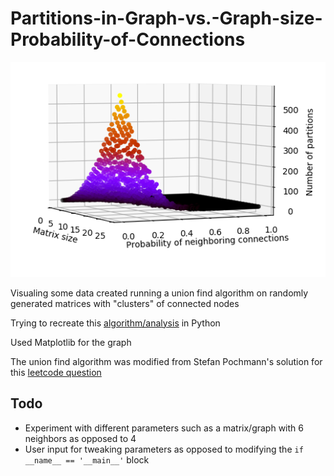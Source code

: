 # Partitions-in-Graph-vs.-Graph-size-Probability-of-Connections

![Picture of graph with data visualized in 3D space](https://github.com/condrint/Partitions-in-Graph-vs.-Graph-size-Probability-of-Connections/blob/master/picture_of_graph_25.png)

Visualing some data created running a union find algorithm on randomly generated matrices with "clusters" of connected nodes

Trying to recreate this [algorithm/analysis](https://www.ocf.berkeley.edu/~fricke/projects/hoshenkopelman/hoshenkopelman.html) in Python

Used Matplotlib for the graph

The union find algorithm was modified from Stefan Pochmann's solution for this [leetcode question](https://leetcode.com/problems/number-of-connected-components-in-an-undirected-graph/discuss/77625/Short-Union-Find-in-Python-Ruby-C%2B%2B)

## Todo
* Experiment with different parameters such as a matrix/graph with 6 neighbors as opposed to 4 
* User input for tweaking parameters as opposed to modifying the ```if __name__ == '__main__'``` block
